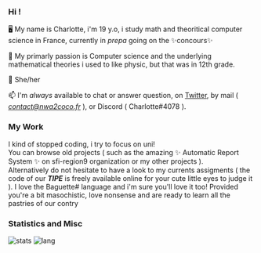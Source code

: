 ### Hi !

🖥️ My name is Charlotte, i'm 19 y.o, i study math and theoritical computer science in France, currently in _prepa_ going on the ✨concours✨

🧮 My primarly passion is Computer science and the underlying mathematical theories i used to like physic, but that was in 12th grade.

🌈 She/her

📫 I'm *always* available to chat or answer question, on  <a href="https://twitter.com/coco33920">Twitter</a>, by mail ( *contact@nwa2coco.fr* ), or Discord ( Charlotte#4078 ).

### My Work
I kind of stopped coding, i try to focus on uni! <br>
You can browse old projects ( such as the amazing ✨ Automatic Report System ✨ on sfi-region9 organization or my other projects ). <br>
Alternatively do not hesitate to have a look to my currents assigments ( the code of our ***TIPE*** is freely available online for your cute little eyes to judge it ). I love the Baguette# language and i'm sure you'll love it too! Provided you're a bit masochistic, love nonsense and are ready to learn all the pastries of our contry
<br>

### Statistics and Misc
![stats](https://github-readme-stats.vercel.app/api?username=coco33920&count_private=true&show_icons=true&theme=material-palenight)
![lang](https://github-readme-stats.vercel.app/api/top-langs/?username=coco33920&layout=compact)

